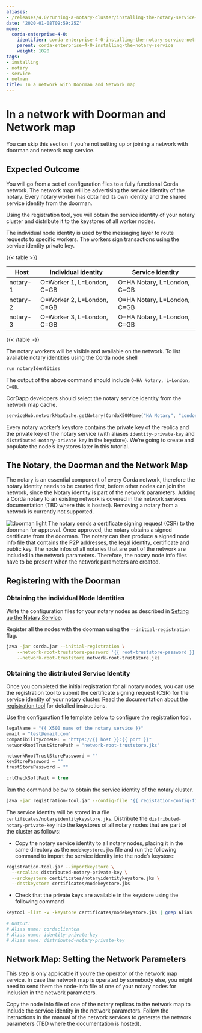 ```yaml
---
aliases:
- /releases/4.0/running-a-notary-cluster/installing-the-notary-service-netman.html
date: '2020-01-08T09:59:25Z'
menu:
  corda-enterprise-4-0:
    identifier: corda-enterprise-4-0-installing-the-notary-service-netman
    parent: corda-enterprise-4-0-installing-the-notary-service
    weight: 1020
tags:
- installing
- notary
- service
- netman
title: In a network with Doorman and Network map
---
```



# In a network with Doorman and Network map

You can skip this section if you’re not setting up or joining a network with
doorman and network map service.


## Expected Outcome

You will go from a set of configuration files to a fully functional Corda network.
The network map will be advertising the service identity of the notary. Every
notary worker has obtained its own identity and the shared service identity
from the doorman.

Using the registration tool, you will obtain the service identity of your notary
cluster and distribute it to the keystores of all worker nodes.

The individual node identity is used by the messaging layer to route requests to
specific workers. The workers sign transactions using the service identity private key.


{{< table >}}

|Host|Individual identity|Service identity|
|--------|--------------------------|---------------------------|
|notary-1|O=Worker 1, L=London, C=GB|O=HA Notary, L=London, C=GB|
|notary-2|O=Worker 2, L=London, C=GB|O=HA Notary, L=London, C=GB|
|notary-3|O=Worker 3, L=London, C=GB|O=HA Notary, L=London, C=GB|

{{< /table >}}

The notary workers will be visible and available on the network. To list available notary
identities using the Corda node shell

```sh
run notaryIdentities
```

The output of the above command should include `O=HA Notary, L=London, C=GB`.

CorDapp developers should select the notary service identity from the network map cache.

```kotlin
serviceHub.networkMapCache.getNotary(CordaX500Name("HA Notary", "London", "GB"))
```

Every notary worker’s keystore contains the private key of the replica and the
private key of the notary service (with aliases `identity-private-key` and
`distributed-notary-private key` in the keystore). We’re going to create and
populate the node’s keystores later in this tutorial.


## The Notary, the Doorman and the Network Map

The notary is an essential component of every Corda network, therefore the
notary identity needs to be created first, before other nodes can join the
network, since the Notary identity is part of the network parameters.
Adding a Corda notary to an existing network is covered in
the network services documentation (TBD where this is hosted). Removing a notary from a network
is currently not supported.

![doorman light](/en/doorman-light.png "doorman light")
The notary sends a certificate signing request (CSR) to the doorman for
approval. Once approved, the notary obtains a signed certificate from the
doorman. The notary can then produce a signed node info file that contains the
P2P addresses, the legal identity, certificate and public key. The node infos
of all notaries that are part of the network are included in the network
parameters. Therefore, the notary node info files have to be present when the
network parameters are created.


## Registering with the Doorman


### Obtaining the individual Node Identities

Write the configuration files for your notary nodes as described in [Setting up the Notary Service](installing-the-notary-service.md).

Register all the nodes with the doorman using the `--initial-registration`  flag.

```sh
java -jar corda.jar --initial-registration \
    --network-root-truststore-password '{{ root-truststore-password }}' \
    --network-root-truststore network-root-truststore.jks
```


### Obtaining the distributed Service Identity

Once you completed the initial registration for all notary nodes, you can use
the registration tool to submit the certificate signing request (CSR) for the
service identity of your notary cluster. Read the documentation about the
[registration tool](https://github.com/corda/network-services/tree/master/registration-tool)
for detailed instructions.

Use the configuration file template below to configure the registration tool.

```kotlin
legalName = "{{ X500 name of the notary service }}"
email = "test@email.com"
compatibilityZoneURL = "https://{{ host }}:{{ port }}"
networkRootTrustStorePath = "network-root-truststore.jks"

networkRootTrustStorePassword = ""
keyStorePassword = ""
trustStorePassword = ""

crlCheckSoftFail = true
```

Run the command below to obtain the service identity of the notary cluster.

```sh
java -jar registration-tool.jar --config-file '{{ registation-config-file }}'
```

The service identity will be stored in a file
`certificates/notaryidentitykeystore.jks`. Distribute the
`distributed-notary-private-key` into the keystores of all notary nodes that
are part of the cluster as follows:


* Copy the notary service identity to all notary nodes, placing it in the same directory as the `nodekeystore.jks` file and run the following command to import the service identity into the node’s keystore:

```sh
registration-tool.jar --importkeystore \
  --srcalias distributed-notary-private-key \
  --srckeystore certificates/notaryidentitykeystore.jks \
  --destkeystore certificates/nodekeystore.jks
```


* Check that the private keys are available in the keystore using the following command

```sh
keytool -list -v -keystore certificates/nodekeystore.jks | grep Alias

# Output:
# Alias name: cordaclientca
# Alias name: identity-private-key
# Alias name: distributed-notary-private-key
```


## Network Map: Setting the Network Parameters

This step is only applicable if you’re the operator of the network map service.
In case the network map is operated by somebody else, you might need to send
them the node-info file of one of your notary nodes for inclusion in the
network parameters.

Copy the node info file of one of the notary replicas to the network map to
include the service identity in the network parameters. Follow the
instructions in the manual of the network services to generate the network
parameters (TBD where the documentation is hosted).


